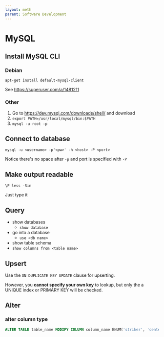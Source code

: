 ```yaml
---
layout: meth
parent: Software Development
---
```


# MySQL

## Install MySQL CLI

### Debian

```
apt-get install default-mysql-client
```

See <https://superuser.com/a/1481211>

### Other

1. Go to  <https://dev.mysql.com/downloads/shell/> and download
2. `export PATH=/usr/local/mysql/bin:$PATH`
3. `mysql -u root -p`

## Connect to database

```
mysql -u <username> -p'<pw>' -h <host> -P <port>
```

Notice there's no space after `-p` and port is specified with `-P`

## Make output readable

```
\P less -Sin
```

Just type it

## Query

- show databases
	- `show database`
- go into a database
	- `use <db name>`
- show table schema
- `show columns from <table name>`

## Upsert

Use the `ON DUPLICATE KEY UPDATE` clause for upserting. 

However, you **cannot specify your own key** to lookup, but only the a UNIQUE index or PRIMARY KEY will be checked.

## Alter 

### alter column type

```sql
ALTER TABLE table_name MODIFY COLUMN column_name ENUM('striker', 'center back');
```
